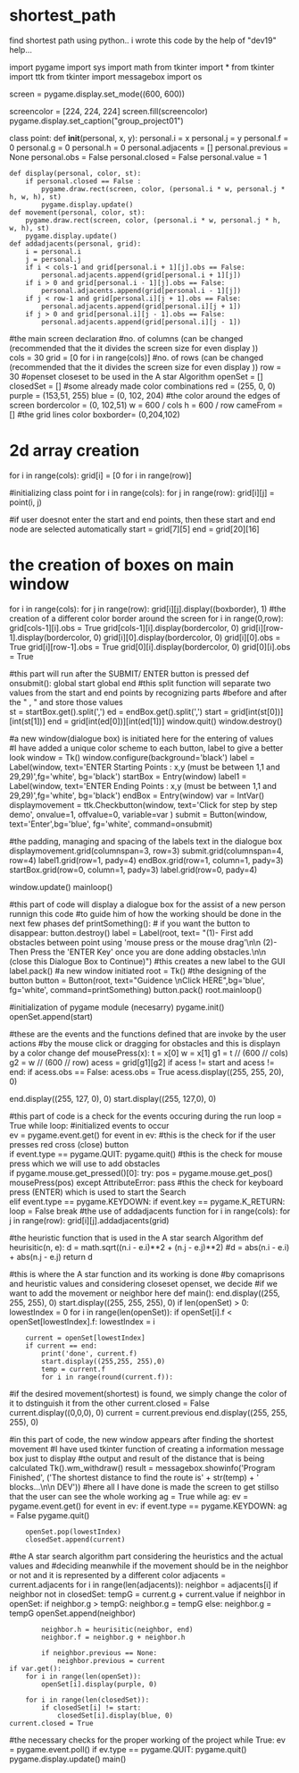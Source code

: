 # shortest_path
find shortest path using python..
i wrote this code by the help of "dev19" help...

import pygame
import sys
import math
from tkinter import *
from tkinter import ttk
from tkinter import messagebox
import os



screen = pygame.display.set_mode((600, 600))

screencolor = [224, 224, 224]
screen.fill(screencolor)
pygame.display.set_caption("group_project01")

class point:
    def __init__(personal, x, y):
        personal.i = x
        personal.j = y
        personal.f = 0
        personal.g = 0
        personal.h = 0
        personal.adjacents = []
        personal.previous = None
        personal.obs = False
        personal.closed = False
        personal.value = 1

    def display(personal, color, st):
        if personal.closed == False :
            pygame.draw.rect(screen, color, (personal.i * w, personal.j * h, w, h), st)
            pygame.display.update()
    def movement(personal, color, st):
        pygame.draw.rect(screen, color, (personal.i * w, personal.j * h, w, h), st)
        pygame.display.update()
    def addadjacents(personal, grid):
        i = personal.i
        j = personal.j
        if i < cols-1 and grid[personal.i + 1][j].obs == False:
            personal.adjacents.append(grid[personal.i + 1][j])
        if i > 0 and grid[personal.i - 1][j].obs == False:
            personal.adjacents.append(grid[personal.i - 1][j])
        if j < row-1 and grid[personal.i][j + 1].obs == False:
            personal.adjacents.append(grid[personal.i][j + 1])
        if j > 0 and grid[personal.i][j - 1].obs == False:
            personal.adjacents.append(grid[personal.i][j - 1])

#the main screen declaration
#no. of columns (can be changed (recommended that the it divides the screen size for even display ))            
cols = 30
grid = [0 for i in range(cols)]
#no. of rows (can be changed (recommended that the it divides the screen size for even display ))
row = 30
#openset closeset to be used in the A star Algorithm
openSet = []
closedSet = []
#some already made color combinations
red = (255, 0, 0)
purple = (153,51, 255)
blue = (0, 102, 204)
#the color around the edges of screen
bordercolor = (0, 102,51)
w = 600 / cols
h = 600 / row
cameFrom = []
#the grid lines color
boxborder= (0,204,102)

# 2d array creation
for i in range(cols):
    grid[i] = [0 for i in range(row)]

#initializing class point
for i in range(cols):
    for j in range(row):
        grid[i][j] = point(i, j)


#if user doesnot enter the start and end points, then these start and end node are selected automatically
start = grid[7][5]
end = grid[20][16]
# the creation of boxes on main window
for i in range(cols):
    for j in range(row):
        grid[i][j].display((boxborder), 1)
#the creation of a different color border around the screen
for i in range(0,row): 
    grid[cols-1][i].obs = True
    grid[cols-1][i].display(bordercolor, 0)
    grid[i][row-1].display(bordercolor, 0)
    grid[i][0].display(bordercolor, 0)
    grid[i][0].obs = True
    grid[i][row-1].obs = True
    grid[0][i].display(bordercolor, 0)
    grid[0][i].obs = True

#this part will run after the SUBMIT/ ENTER button is pressed
def onsubmit():
    global start
    global end
#this split function will separate two values from the start and end points by recognizing parts
#before and after the " , " and store those values   
    st = startBox.get().split(',')
    ed = endBox.get().split(',')
    start = grid[int(st[0])][int(st[1])]
    end = grid[int(ed[0])][int(ed[1])]
    window.quit()
    window.destroy()
    
#a new window(dialogue box) is initiated here for the entering of values  
#I have added a unique color scheme to each button, label to give a better look
window = Tk()
window.configure(background='black')
label = Label(window, text='ENTER Starting Points : x,y (must be between 1,1 and 29,29)',fg='white', bg='black')
startBox = Entry(window)
label1 = Label(window, text='ENTER Ending Points : x,y (must be between 1,1 and 29,29)',fg='white', bg='black')
endBox = Entry(window)
var = IntVar()
displaymovement = ttk.Checkbutton(window, text='Click for step by step demo', onvalue=1, offvalue=0, variable=var )
submit = Button(window, text='Enter',bg='blue', fg='white', command=onsubmit)

#the padding, managing and spacing of the labels text in the dialogue box 
displaymovement.grid(columnspan=3, row=3)
submit.grid(columnspan=4, row=4)
label1.grid(row=1, pady=4)
endBox.grid(row=1, column=1, pady=3)
startBox.grid(row=0, column=1, pady=3)
label.grid(row=0, pady=4)

window.update()
mainloop()

#this part of code will display a dialogue box for the assist of a new person runnign this code
#to guide him of how the working should be done in the next few phases
def printSomething():
    # if you want the button to disappear:
    button.destroy()
    label = Label(root, text= "(1)- First add obstacles between point using 'mouse press or the mouse drag'\n\n  (2)- Then Press the 'ENTER Key' once you are done adding obstacles.\n\n (close this Dialogue Box to Continue)")
    #this creates a new label to the GUI
    label.pack() 
#a new window initiated
root = Tk()
#the designing of the button
button = Button(root, text="Guidence \nClick HERE",bg='blue', fg='white', command=printSomething) 
button.pack()
root.mainloop()

#initialization of pygame module (necesarry)
pygame.init()
openSet.append(start)

#these are the events and the functions defined that are invoke by the user actions
#by the mouse click or dragging for obstacles and this is displayn by a color change
def mousePress(x):
    t = x[0]
    w = x[1]
    g1 = t // (600 // cols)
    g2 = w // (600 // row)
    acess = grid[g1][g2]
    if acess != start and acess != end:
        if acess.obs == False:
            acess.obs = True
            acess.display((255, 255, 20), 0)

end.display((255, 127, 0), 0)
start.display((255, 127,0), 0)



#this part of code is a check for the events occuring during the run
loop = True
while loop:
#initialized events to occur    
    ev = pygame.event.get()
    for event in ev:
#this is the check for if the user presses red cross (close) button       
        if event.type == pygame.QUIT:
            pygame.quit()
#this is the check for mouse press which we will use to add obstacles            
        if pygame.mouse.get_pressed()[0]:
            try:
                pos = pygame.mouse.get_pos()
                mousePress(pos)
            except AttributeError:
                pass
#this the check for keyboard press (ENTER) which is used to start the Search            
        elif event.type == pygame.KEYDOWN:
            if event.key == pygame.K_RETURN:
                loop = False
                break
#the use of addadjacents function
for i in range(cols):
    for j in range(row):
        grid[i][j].addadjacents(grid)

#the heuristic function that is used in the A star search Algorithm
def heurisitic(n, e):
    d = math.sqrt((n.i - e.i)**2 + (n.j - e.j)**2)
    #d = abs(n.i - e.i) + abs(n.j - e.j)
    return d

#this is where the A star function and its working is done
#by comaprisons and heuristic values and considering closeset openset, we decide
#if we want to add the movement or neighbor here
def main():
    end.display((255, 255, 255), 0)
    start.display((255, 255, 255), 0)
    if len(openSet) > 0:
        lowestIndex = 0
        for i in range(len(openSet)):
            if openSet[i].f < openSet[lowestIndex].f:
                lowestIndex = i

        current = openSet[lowestIndex]
        if current == end:
            print('done', current.f)
            start.display((255,255, 255),0)
            temp = current.f
            for i in range(round(current.f)):
#if the desired movement(shortest) is found, we simply change the color of it to dstinguish it from the other
                current.closed = False
                current.display((0,0,0), 0)
                current = current.previous
            end.display((255, 255, 255), 0)

#in this part of code, the new window appears after finding the shortest movement
#I have used tkinter function of creating a information message box just to display
#the output and result of the distance that is being calculated
            Tk().wm_withdraw()
            result = messagebox.showinfo('Program Finished', ('The shortest distance to find the route is' + str(temp) + ' blocks...\n\n DEV'))
#here all I have done is made the screen to get stillso that the user can see the whole working 
            ag = True
            while ag:
                ev = pygame.event.get()
                for event in ev:
                    if event.type == pygame.KEYDOWN:
                        ag = False
            pygame.quit()

        openSet.pop(lowestIndex)
        closedSet.append(current)
        
#the A star search algorithm part considering the heuristics and the actual values and
#deciding meanwhile if the movement should be in the neighbor or not and it is represented by a different color 
        adjacents = current.adjacents
        for i in range(len(adjacents)):
            neighbor = adjacents[i]
            if neighbor not in closedSet:
                tempG = current.g + current.value
                if neighbor in openSet:
                    if neighbor.g > tempG:
                        neighbor.g = tempG
                else:
                    neighbor.g = tempG
                    openSet.append(neighbor)

            neighbor.h = heurisitic(neighbor, end)
            neighbor.f = neighbor.g + neighbor.h

            if neighbor.previous == None:
                neighbor.previous = current
    if var.get():
        for i in range(len(openSet)):
            openSet[i].display(purple, 0)

        for i in range(len(closedSet)):
            if closedSet[i] != start:
                closedSet[i].display(blue, 0)
    current.closed = True

#the necessary checks for the proper working of the project
while True:
    ev = pygame.event.poll()
    if ev.type == pygame.QUIT:
        pygame.quit()
    pygame.display.update()
    main()
